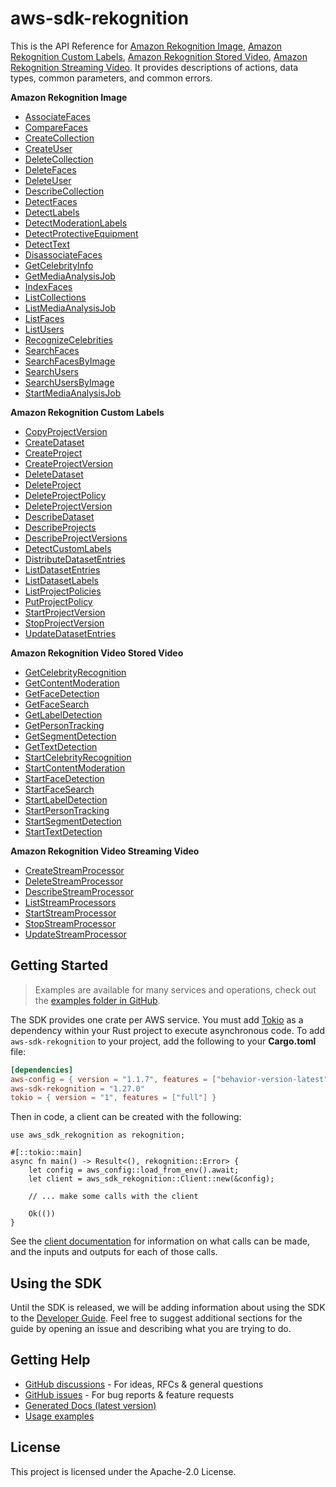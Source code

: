 # aws-sdk-rekognition

This is the API Reference for [Amazon Rekognition Image](https://docs.aws.amazon.com/rekognition/latest/dg/images.html), [Amazon Rekognition Custom Labels](https://docs.aws.amazon.com/rekognition/latest/customlabels-dg/what-is.html), [Amazon Rekognition Stored Video](https://docs.aws.amazon.com/rekognition/latest/dg/video.html), [Amazon Rekognition Streaming Video](https://docs.aws.amazon.com/rekognition/latest/dg/streaming-video.html). It provides descriptions of actions, data types, common parameters, and common errors.

__Amazon Rekognition Image__
  - [AssociateFaces](https://docs.aws.amazon.com/rekognition/latest/APIReference/API_AssociateFaces.html)
  - [CompareFaces](https://docs.aws.amazon.com/rekognition/latest/APIReference/API_CompareFaces.html)
  - [CreateCollection](https://docs.aws.amazon.com/rekognition/latest/APIReference/API_CreateCollection.html)
  - [CreateUser](https://docs.aws.amazon.com/rekognition/latest/APIReference/API_CreateUser.html)
  - [DeleteCollection](https://docs.aws.amazon.com/rekognition/latest/APIReference/API_DeleteCollection.html)
  - [DeleteFaces](https://docs.aws.amazon.com/rekognition/latest/APIReference/API_DeleteFaces.html)
  - [DeleteUser](https://docs.aws.amazon.com/rekognition/latest/APIReference/API_DeleteUser.html)
  - [DescribeCollection](https://docs.aws.amazon.com/rekognition/latest/APIReference/API_DescribeCollection.html)
  - [DetectFaces](https://docs.aws.amazon.com/rekognition/latest/APIReference/API_DetectFaces.html)
  - [DetectLabels](https://docs.aws.amazon.com/rekognition/latest/APIReference/API_DetectLabels.html)
  - [DetectModerationLabels](https://docs.aws.amazon.com/rekognition/latest/APIReference/API_DetectModerationLabels.html)
  - [DetectProtectiveEquipment](https://docs.aws.amazon.com/rekognition/latest/APIReference/API_DetectProtectiveEquipment.html)
  - [DetectText](https://docs.aws.amazon.com/rekognition/latest/APIReference/API_DetectText.html)
  - [DisassociateFaces](https://docs.aws.amazon.com/rekognition/latest/APIReference/API_DisassociateFaces.html)
  - [GetCelebrityInfo](https://docs.aws.amazon.com/rekognition/latest/APIReference/API_GetCelebrityInfo.html)
  - [GetMediaAnalysisJob](https://docs.aws.amazon.com/rekognition/latest/APIReference/API_GetMediaAnalysisJob.html)
  - [IndexFaces](https://docs.aws.amazon.com/rekognition/latest/APIReference/API_IndexFaces.html)
  - [ListCollections](https://docs.aws.amazon.com/rekognition/latest/APIReference/API_ListCollections.html)
  - [ListMediaAnalysisJob](https://docs.aws.amazon.com/rekognition/latest/APIReference/API_ListMediaAnalysisJob.html)
  - [ListFaces](https://docs.aws.amazon.com/rekognition/latest/APIReference/API_ListFaces.html)
  - [ListUsers](https://docs.aws.amazon.com/rekognition/latest/APIReference/API_ListFaces.html)
  - [RecognizeCelebrities](https://docs.aws.amazon.com/rekognition/latest/APIReference/API_RecognizeCelebrities.html)
  - [SearchFaces](https://docs.aws.amazon.com/rekognition/latest/APIReference/API_SearchFaces.html)
  - [SearchFacesByImage](https://docs.aws.amazon.com/rekognition/latest/APIReference/API_SearchFacesByImage.html)
  - [SearchUsers](https://docs.aws.amazon.com/rekognition/latest/APIReference/API_SearchUsers.html)
  - [SearchUsersByImage](https://docs.aws.amazon.com/rekognition/latest/APIReference/API_SearchUsersByImage.html)
  - [StartMediaAnalysisJob](https://docs.aws.amazon.com/rekognition/latest/APIReference/API_StartMediaAnalysisJob.html)

__Amazon Rekognition Custom Labels__
  - [CopyProjectVersion](https://docs.aws.amazon.com/rekognition/latest/APIReference/API_CopyProjectVersion.html)
  - [CreateDataset](https://docs.aws.amazon.com/rekognition/latest/APIReference/API_CreateDataset.html)
  - [CreateProject](https://docs.aws.amazon.com/rekognition/latest/APIReference/API_CreateProject.html)
  - [CreateProjectVersion](https://docs.aws.amazon.com/rekognition/latest/APIReference/API_CreateProjectVersion.html)
  - [DeleteDataset](https://docs.aws.amazon.com/rekognition/latest/APIReference/API_DeleteDataset.html)
  - [DeleteProject](https://docs.aws.amazon.com/rekognition/latest/APIReference/API_DeleteProject.html)
  - [DeleteProjectPolicy](https://docs.aws.amazon.com/rekognition/latest/APIReference/API_DeleteProjectPolicy.html)
  - [DeleteProjectVersion](https://docs.aws.amazon.com/rekognition/latest/APIReference/API_DeleteProjectVersion.html)
  - [DescribeDataset](https://docs.aws.amazon.com/rekognition/latest/APIReference/API_DescribeDataset.html)
  - [DescribeProjects](https://docs.aws.amazon.com/rekognition/latest/APIReference/API_DescribeProjects.html)
  - [DescribeProjectVersions](https://docs.aws.amazon.com/rekognition/latest/APIReference/API_DescribeProjectVersions.html)
  - [DetectCustomLabels](https://docs.aws.amazon.com/rekognition/latest/APIReference/API_DetectCustomLabels.html)
  - [DistributeDatasetEntries](https://docs.aws.amazon.com/rekognition/latest/APIReference/API_DistributeDatasetEntries.html)
  - [ListDatasetEntries](https://docs.aws.amazon.com/rekognition/latest/APIReference/API_ListDatasetEntries.html)
  - [ListDatasetLabels](https://docs.aws.amazon.com/rekognition/latest/APIReference/API_ListDatasetLabels.html)
  - [ListProjectPolicies](https://docs.aws.amazon.com/rekognition/latest/APIReference/API_ListProjectPolicies.html)
  - [PutProjectPolicy](https://docs.aws.amazon.com/rekognition/latest/APIReference/API_PutProjectPolicy.html)
  - [StartProjectVersion](https://docs.aws.amazon.com/rekognition/latest/APIReference/API_StartProjectVersion.html)
  - [StopProjectVersion](https://docs.aws.amazon.com/rekognition/latest/APIReference/API_StopProjectVersion.html)
  - [UpdateDatasetEntries](https://docs.aws.amazon.com/rekognition/latest/APIReference/API_UpdateDatasetEntries.html)

__Amazon Rekognition Video Stored Video__
  - [GetCelebrityRecognition](https://docs.aws.amazon.com/rekognition/latest/APIReference/API_GetCelebrityRecognition.html)
  - [GetContentModeration](https://docs.aws.amazon.com/rekognition/latest/APIReference/API_GetContentModeration.html)
  - [GetFaceDetection](https://docs.aws.amazon.com/rekognition/latest/APIReference/API_GetFaceDetection.html)
  - [GetFaceSearch](https://docs.aws.amazon.com/rekognition/latest/APIReference/API_GetFaceSearch.html)
  - [GetLabelDetection](https://docs.aws.amazon.com/rekognition/latest/APIReference/API_GetLabelDetection.html)
  - [GetPersonTracking](https://docs.aws.amazon.com/rekognition/latest/APIReference/API_GetPersonTracking.html)
  - [GetSegmentDetection](https://docs.aws.amazon.com/rekognition/latest/APIReference/API_GetSegmentDetection.html)
  - [GetTextDetection](https://docs.aws.amazon.com/rekognition/latest/APIReference/API_GetTextDetection.html)
  - [StartCelebrityRecognition](https://docs.aws.amazon.com/rekognition/latest/APIReference/API_StartCelebrityRecognition.html)
  - [StartContentModeration](https://docs.aws.amazon.com/rekognition/latest/APIReference/API_StartContentModeration.html)
  - [StartFaceDetection](https://docs.aws.amazon.com/rekognition/latest/APIReference/API_StartFaceDetection.html)
  - [StartFaceSearch](https://docs.aws.amazon.com/rekognition/latest/APIReference/API_StartFaceSearch.html)
  - [StartLabelDetection](https://docs.aws.amazon.com/rekognition/latest/APIReference/API_StartLabelDetection.html)
  - [StartPersonTracking](https://docs.aws.amazon.com/rekognition/latest/APIReference/API_StartPersonTracking.html)
  - [StartSegmentDetection](https://docs.aws.amazon.com/rekognition/latest/APIReference/API_StartSegmentDetection.html)
  - [StartTextDetection](https://docs.aws.amazon.com/rekognition/latest/APIReference/API_StartTextDetection.html)

__Amazon Rekognition Video Streaming Video__
  - [CreateStreamProcessor](https://docs.aws.amazon.com/rekognition/latest/APIReference/API_CreateStreamProcessor.html)
  - [DeleteStreamProcessor](https://docs.aws.amazon.com/rekognition/latest/APIReference/API_DeleteStreamProcessor.html)
  - [DescribeStreamProcessor](https://docs.aws.amazon.com/rekognition/latest/APIReference/API_DescribeStreamProcessor.html)
  - [ListStreamProcessors](https://docs.aws.amazon.com/rekognition/latest/APIReference/API_ListStreamProcessors.html)
  - [StartStreamProcessor](https://docs.aws.amazon.com/rekognition/latest/APIReference/API_StartStreamProcessor.html)
  - [StopStreamProcessor](https://docs.aws.amazon.com/rekognition/latest/APIReference/API_StopStreamProcessor.html)
  - [UpdateStreamProcessor](https://docs.aws.amazon.com/rekognition/latest/APIReference/API_UpdateStreamProcessor.html)

## Getting Started

> Examples are available for many services and operations, check out the
> [examples folder in GitHub](https://github.com/awslabs/aws-sdk-rust/tree/main/examples).

The SDK provides one crate per AWS service. You must add [Tokio](https://crates.io/crates/tokio)
as a dependency within your Rust project to execute asynchronous code. To add `aws-sdk-rekognition` to
your project, add the following to your **Cargo.toml** file:

```toml
[dependencies]
aws-config = { version = "1.1.7", features = ["behavior-version-latest"] }
aws-sdk-rekognition = "1.27.0"
tokio = { version = "1", features = ["full"] }
```

Then in code, a client can be created with the following:

```rust,no_run
use aws_sdk_rekognition as rekognition;

#[::tokio::main]
async fn main() -> Result<(), rekognition::Error> {
    let config = aws_config::load_from_env().await;
    let client = aws_sdk_rekognition::Client::new(&config);

    // ... make some calls with the client

    Ok(())
}
```

See the [client documentation](https://docs.rs/aws-sdk-rekognition/latest/aws_sdk_rekognition/client/struct.Client.html)
for information on what calls can be made, and the inputs and outputs for each of those calls.

## Using the SDK

Until the SDK is released, we will be adding information about using the SDK to the
[Developer Guide](https://docs.aws.amazon.com/sdk-for-rust/latest/dg/welcome.html). Feel free to suggest
additional sections for the guide by opening an issue and describing what you are trying to do.

## Getting Help

* [GitHub discussions](https://github.com/awslabs/aws-sdk-rust/discussions) - For ideas, RFCs & general questions
* [GitHub issues](https://github.com/awslabs/aws-sdk-rust/issues/new/choose) - For bug reports & feature requests
* [Generated Docs (latest version)](https://awslabs.github.io/aws-sdk-rust/)
* [Usage examples](https://github.com/awslabs/aws-sdk-rust/tree/main/examples)

## License

This project is licensed under the Apache-2.0 License.

